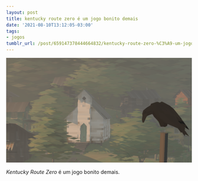 ```yaml
---
layout: post
title: kentucky route zero é um jogo bonito demais
date: '2021-08-10T13:12:05-03:00'
tags:
- jogos
tumblr_url: /post/659147378444664832/kentucky-route-zero-%C3%A9-um-jogo-bonito-demais
---
```

 ![](/uploads/tumblr/5d1561f4e5b1db915ae85e659739951c9470381b.png)  

_Kentucky Route Zero_ é um jogo bonito demais.

